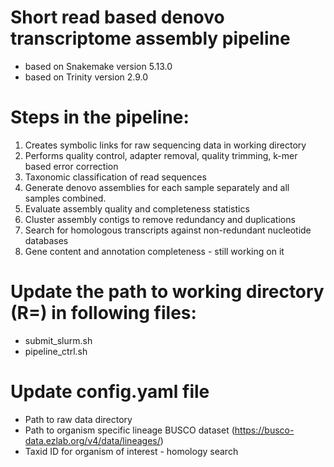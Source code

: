# Short read based denovo transcriptome assembly pipeline
- based on Snakemake version 5.13.0
- based on Trinity version 2.9.0

# Steps in the pipeline:
1. Creates symbolic links for raw sequencing data in working directory
3. Performs quality control, adapter removal, quality trimming, k-mer based error correction
4. Taxonomic classification of read sequences
5. Generate denovo assemblies for each sample separately and all samples combined.
6. Evaluate assembly quality and completeness statistics
7. Cluster assembly contigs to remove redundancy and duplications
8. Search for homologous transcripts against non-redundant nucleotide databases 
9. Gene content and annotation completeness - still working on it

# Update the path to working directory (R=) in following files:
- submit_slurm.sh
- pipeline_ctrl.sh 

# Update config.yaml file
- Path to raw data directory
- Path to organism specific lineage BUSCO dataset (https://busco-data.ezlab.org/v4/data/lineages/)
- Taxid ID for organism of interest - homology search
